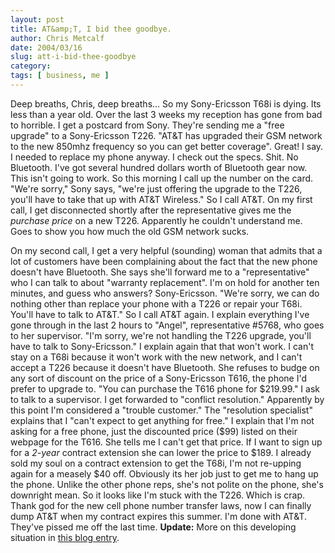 ```yaml
---
layout: post
title: AT&amp;T, I bid thee goodbye.
author: Chris Metcalf
date: 2004/03/16
slug: att-i-bid-thee-goodbye
category: 
tags: [ business, me ]
---
```


Deep breaths, Chris, deep breaths...
So my Sony-Ericsson T68i is dying. Its less than a year old. Over the last 3 weeks my reception has gone from bad to horrible.
I get a postcard from Sony. They're sending me a "free upgrade" to a Sony-Ericsson T226. "AT&T has upgraded their GSM network to the new 850mhz frequency so you can get better coverage".
Great! I say. I needed to replace my phone anyway. I check out the specs. Shit. No Bluetooth. I've got several hundred dollars worth of Bluetooth gear now. This isn't going to work.
So this morning I call up the number on the card. "We're sorry," Sony says, "we're just offering the upgrade to the T226, you'll have to take that up with AT&T Wireless."
So I call AT&T. On my first call, I get disconnected shortly after the representative gives me the <em>purchase price</em> on a new T226. Apparently he couldn't understand me. Goes to show you how much the old GSM network sucks.
<!--more-->
On my second call, I get a very helpful (sounding) woman that admits that a lot of customers have been complaining about the fact that the new phone doesn't have Bluetooth. She says she'll forward me to a "representative" who I can talk to about "warranty replacement". I'm on hold for another ten minutes, and guess who answers? Sony-Ericsson. "We're sorry, we can do nothing other than replace your phone with a T226 or repair your T68i. You'll have to talk to AT&T."
So I call AT&T again. I explain everything I've gone through in the last 2 hours to "Angel", representative #5768, who goes to her supervisor. "I'm sorry, we're not handling the T226 upgrade, you'll have to talk to Sony-Ericsson." I explain again that that won't work. I can't stay on a T68i because it won't work with the new network, and I can't accept a T226 because it doesn't have Bluetooth. She refuses to budge on any sort of discount on the price of a Sony-Ericsson T616, the phone I'd prefer to upgrade to. "You can purchase the T616 phone for $219.99." I ask to talk to a supervisor.
I get forwarded to "conflict resolution." Apparently by this point I'm considered a "trouble customer." The "resolution specialist" explains that I "can't expect to get anything for free." I explain that I'm not asking for a free phone, just the discounted price ($99) listed on their webpage for the T616. She tells me I can't get that price. If I want to sign up for a <em>2-year</em> contract extension she can lower the price to $189. I already sold my soul on a contract extension to get the T68i, I'm not re-upping again for a measely $40 off. Obviously its her job just to get me to hang up the phone. Unlike the other phone reps, she's not polite on the phone, she's downright mean.
So it looks like I'm stuck with the T226. Which is crap. Thank god for the new cell phone number transfer laws, now I can finally dump AT&T when my contract expires this summer. I'm done with AT&T. They've pissed me off the last time.
<strong class="alert">Update:</strong> More on this developing situation in <a href="/blog/archives/2004/03/16/apparently-im-not-alone/">this blog entry</a>.
